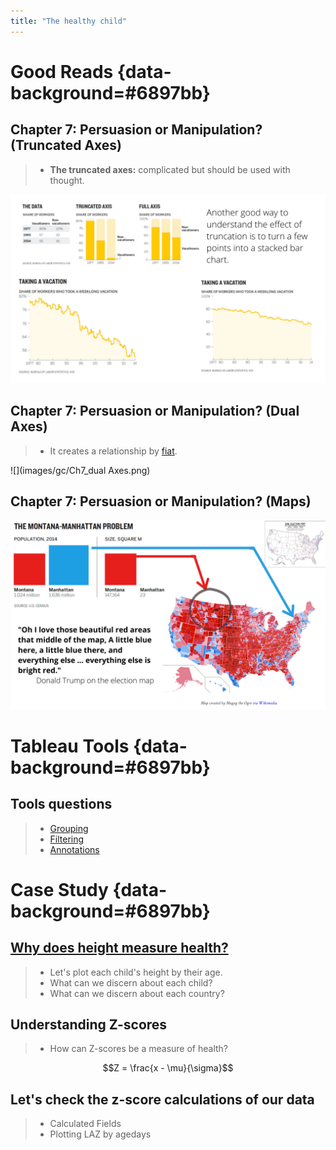 ```yaml
---
title: "The healthy child"
---
```



# Good Reads {data-background=#6897bb}

## Chapter 7: Persuasion or Manipulation? (Truncated Axes)

> - **The truncated axes:** complicated but should be used with thought.

![](images/gc/Ch7_truncated_2.png)

## Chapter 7: Persuasion or Manipulation? (Dual Axes)

> - It creates a relationship by [fiat](https://www.google.com/search?sxsrf=ALeKk01gVeWIh-n6E7yRv4vuGSwK3Ggy8A%3A1590605433288&ei=ebbOXoaMEbbP0PEP_LGc8AU&q=fiat+definition&oq=fiat+def&gs_lcp=CgZwc3ktYWIQAxgAMgoIABCRAhBGEPkBMgUIABCRAjICCAAyAggAMgIIADICCAAyAggAMgIIADICCAAyAggAOgQIABBHOgQIABBDOgcIABAUEIcCUPEzWOg-YJdSaABwAXgAgAFbiAHQApIBATSYAQCgAQGqAQdnd3Mtd2l6&sclient=psy-ab).

![](images/gc/Ch7_dual Axes.png)

## Chapter 7: Persuasion or Manipulation? (Maps)

![](images/gc/Ch7_maps_area_combined.png)

# Tableau Tools {data-background=#6897bb}

## Tools questions

> - [Grouping](https://www.tableau.com/learn/tutorials/on-demand/grouping)
> - [Filtering](https://www.tableau.com/learn/tutorials/on-demand/ways-filter)
> - [Annotations](https://help.tableau.com/current/pro/desktop/en-us/annotations_annotations_add.htm)

# Case Study {data-background=#6897bb}

## [Why does height measure health?](https://www.who.int/nutgrowthdb/about/introduction/en/index2.html)

> - Let's plot each child's height by their age.
> - What can we discern about each child?
> - What can we discern about each country?

## Understanding Z-scores 

> - How can Z-scores be a measure of health?

$$Z = \frac{x - \mu}{\sigma}$$

## Let's check the z-score calculations of our data

> - Calculated Fields
> - Plotting LAZ by agedays 

